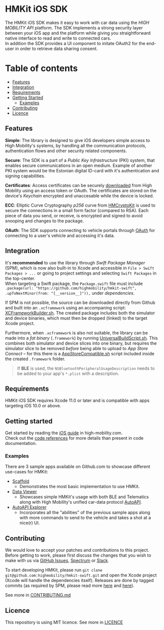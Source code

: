 # HMKit iOS SDK

The HMKit iOS SDK makes it easy to work with car data using the *HIGH MOBILITY API* platform. The SDK implements a strong security layer between your iOS app and the platform while giving you straightforward native interface to read and write to connected cars.  
In addition the SDK provides a UI component to initate OAuth2 for the end-user in order to retrieve data sharing consent.

Table of contents
=================
<!--ts-->
   * [Features](#features)
   * [Integration](#integration)
   * [Requirements](#requirements)
   * [Getting Started](#getting-started)
      * [Examples](#examples)
   * [Contributing](#contributing)
   * [Licence](#licence)
<!--te-->


## Features

**Simple**: The library is designed to give iOS developers simple access to High Mobility's systems, by handling all the communication protocols, authentication flows and other security related components.

**Secure**: The SDK is a part of a *Public Key Infrastructure* (PKI) system, that enables secure communications in an open medium. Example  of another PKI system would be the Estonian digital ID-card with it's authentication and signing capabilities.

**Certificates**: Access certificates can be securely [downloaded](https://high-mobility.com/learn/documentation/mobile-sdks/ios/telematics/telematics/#download-ac) from High Mobility using an access token or OAuth. The certificates are stored on the device's *Keychain* encrypted and unaccesable while the device is locked.

**ECC**: Elliptic Curve Cryptography *p256* curve from [HMCryptoKit](https://github.com/highmobility/hmcryptokit-swift) is used to secure the connections in a small form factor (compared to RSA). Each piece of data you send, or receive, is encrypted and signed to avoid snooping and changes to the package.

**OAuth**: The SDK supports connecting to vehicle portals through [OAuth](https://high-mobility.com/learn/documentation/mobile-sdks/ios/oauth/oauth/) for connecting to a user's vehicle and accessing it's data.


## Integration

It's **recommended** to use the library through *Swift Package Manager* (SPM), which is now also built-in to Xcode and accessible in `File > Swift Packages > ...` or  going to project settings and selecting `Swift Packages` in the top-center.  
When targeting a Swift package, the `Package.swift` file must include `.package(url: "https://github.com/highmobility/hmkit-swift", .upToNextMinor(from: "[__version__]")),` under *dependencies*.
  

If SPM is not possible, the source can be downloaded directly from Github
and built into an `.xcframework` using an accompaning script: [XCFrameworkBuilder.sh](https://github.com/highmobility/hmkit-swift/tree/master/Scripts/XCFrameworkBuilder.sh). The created package includes both the simulator and device binaries, which must then be dropped (linked) to the target Xcode project.

Furthermore, when `.xcframework` is also not suitable, the library can be made into a *fat binary* (`.framework`) by running [UniversalBuildScript.sh](https://github.com/highmobility/hmkit-swift/tree/master/Scripts/UniversalBuildScript.sh). This combines both simulator and device slices into one binary, but requires the simulator slice to be removed *before* being able to upload to *App Store Connect* – for this there is a [AppStoreCompatible.sh](https://github.com/highmobility/hmkit-swift/tree/master/Scripts/AppStoreCompatible.sh) script included inside the created `.framework` folder.


> If **BLE** is used, the `NSBluetoothPeripheralUsageDescription` needs to be added to your app's `*.plist` with a description.

## Requirements

HMKit iOS SDK requires Xcode 11.0 or later and is compatible with apps targeting iOS 10.0 or above.


## Getting started

Get started by reading the [iOS guide](https://high-mobility.com/learn/tutorials/sdk/ios/) in high-mobility.com.  
Check out the [code references](https://high-mobility.com/learn/documentation/mobile-sdks/ios/local-device/local-device/) for more details than present in code documentation.

### Examples

There are 3 sample apps available on Github.com to showcase different use-cases for HMKit:

- [Scaffold](https://github.com/highmobility/hm-ios-scaffold) 
  - Demonstrates the most basic implementation to use HMKit.
- [Data Viewer](https://github.com/highmobility/hm-ios-data-viewer)
  -  Showcases simple HMKit's usage with both BLE and Telematics along with High Mobility's unified car-data protocol [AutoAPI](https://high-mobility.com/learn/tutorials/getting-started/auto-api-guide/).
- [AutoAPI Explorer](https://github.com/highmobility/hm-ios-auto-api-explorer)
  - Incorporates all the "abilities" of the previous sample apps along with more commands to send to the vehicle and takes a shot at a nice(r) UI.


## Contributing

We would love to accept your patches and contributions to this project. Before getting to work, please first discuss the changes that you wish to make with us via [GitHub Issues](https://github.com/highmobility/hmkit-swift/issues), [Spectrum](https://spectrum.chat/high-mobility/) or [Slack](https://slack.high-mobility.com/).

To start developing HMKit, please run `git clone git@github.com:highmobility/hmkit-swift.git` and open the Xcode project (Xcode will handle the dependencies itself). Releases are done by tagged commits (as required by SPM, please read more [here](https://swift.org/getting-started/#using-the-package-manager) and [here](https://github.com/apple/swift-package-manager/tree/master/Documentation)).

See more in [CONTRIBUTING.md](https://github.com/highmobility/hmkit-swift/tree/master/CONTRIBUTING.md)


## Licence

This repository is using MIT licence. See more in [LICENCE](https://github.com/highmobility/hmkit-swift/blob/master/LICENSE)
